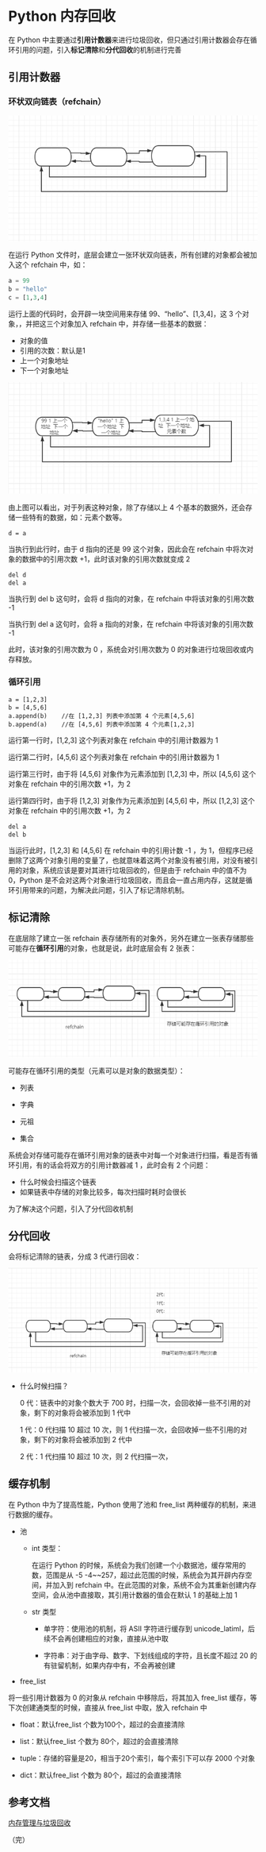 # Python 内存回收

在 Python 中主要通过**引用计数器**来进行垃圾回收，但只通过引用计数器会存在循环引用的问题，引入**标记清除**和**分代回收**的机制进行完善

##  引用计数器

### 环状双向链表（refchain）

![refchain](../images/refchain1.png)

在运行 Python 文件时，底层会建立一张环状双向链表，所有创建的对象都会被加入这个 refchain 中，如：

```python
a = 99
b = "hello"
c = [1,3,4]
```

运行上面的代码时，会开辟一块空间用来存储 99、“hello”、[1,3,4]，这 3 个对象，，并把这三个对象加入 refchain 中，并存储一些基本的数据：

+ 对象的值
+ 引用的次数：默认是1
+ 上一个对象地址
+ 下一个对象地址

![refchain](../images/refchain.png)

由上图可以看出，对于列表这种对象，除了存储以上 4 个基本的数据外，还会存储一些特有的数据，如：元素个数等。

```
d = a
```

当执行到此行时，由于 d 指向的还是 99 这个对象，因此会在 refchain 中将次对象的数据中的引用次数 +1，此时该对象的引用次数就变成 2 

```
del d
del a
```

当执行到 del b 这句时，会将 d 指向的对象，在 refchain 中将该对象的引用次数 -1 

当执行到 del a 这句时，会将 a 指向的对象，在 refchain 中将该对象的引用次数 -1 

此时，该对象的引用次数为 0 ，系统会对引用次数为 0 的对象进行垃圾回收或内存释放。

### 循环引用

```
a = [1,2,3]
b = [4,5,6]
a.append(b)    //在 [1,2,3] 列表中添加第 4 个元素[4,5,6]
b.append(a)    //在 [4,5,6] 列表中添加第 4 个元素[1,2,3]

```

运行第一行时，[1,2,3] 这个列表对象在 refchain 中的引用计数器为 1

运行第二行时，[4,5,6] 这个列表对象在 refchain 中的引用计数器为 1

运行第三行时，由于将 [4,5,6] 对象作为元素添加到 [1,2,3] 中，所以 [4,5,6] 这个对象在 refchain 中的引用次数 +1，为 2

运行第四行时，由于将 [1,2,3] 对象作为元素添加到 [4,5,6] 中，所以 [1,2,3] 这个对象在 refchain 中的引用次数 +1，为 2

```
del a 
del b
```

当运行此时，[1,2,3] 和 [4,5,6] 在 refchain 中的引用计数 -1 ，为 1，但程序已经删除了这两个对象引用的变量了，也就意味着这两个对象没有被引用，对没有被引用的对象，系统应该是要对其进行垃圾回收的，但是由于 refchain 中的值不为 0，Python 是不会对这两个对象进行垃圾回收，而且会一直占用内存，这就是循环引用带来的问题，为解决此问题，引入了标记清除机制。

## 标记清除

在底层除了建立一张 refchain 表存储所有的对象外，另外在建立一张表存储那些可能存在**循环引用**的对象，也就是说，此时底层会有 2 张表：

![mark](../images/mark.png)

可能存在循环引用的类型（元素可以是对象的数据类型）：

+ 列表

+ 字典
+ 元祖
+ 集合

系统会对存储可能存在循环引用对象的链表中对每一个对象进行扫描，看是否有循环引用，有的话会将双方的引用计数器减 1 ，此时会有 2 个问题：

+ 什么时候会扫描这个链表
+ 如果链表中存储的对象比较多，每次扫描时耗时会很长

为了解决这个问题，引入了分代回收机制

## 分代回收

会将标记清除的链表，分成 3 代进行回收：

![fendai](../images/fendai.png)

+ 什么时候扫描？

  0 代：链表中的对象个数大于 700 时，扫描一次，会回收掉一些不引用的对象，剩下的对象将会被添加到 1 代中

  1 代：0 代扫描 10 超过 10 次，则 1 代扫描一次，会回收掉一些不引用的对象，剩下的对象将会被添加到 2 代中

  2 代：1 代扫描 10 超过 10 次，则 2 代扫描一次，

  

## 缓存机制

在 Python 中为了提高性能，Python 使用了池和 free_list 两种缓存的机制，来进行数据的缓存。

+ 池

  + int 类型：

    在运行 Python 的时候，系统会为我们创建一个小数据池，缓存常用的数，范围是从 -5 -4~~257，超过此范围的时候，系统会为其开辟内存空间，并加入到 refchain 中。在此范围的对象，系统不会为其重新创建内存空间，会从池中直接取，其引用计数器的值会在默认 1 的基础上加 1

  + str 类型

    + 单字符：使用池的机制，将 ASII 字符进行缓存到 unicode_latiml，后续不会再创建相应的对象，直接从池中取

    + 字符串：对于由字母、数字、下划线组成的字符，且长度不超过 20 的有驻留机制，如果内存中有，不会再被创建

+ free_list

将一些引用计数器为 0 的对象从 refchain 中移除后，将其加入 free_list 缓存，等下次创建通类型的时候，直接从 free_list 中取，放入 refchain 中

  + float：默认free_list 个数为100个，超过的会直接清除

  + list：默认free_list 个数为 80个，超过的会直接清除

  + tuple：存储的容量是20，相当于20个索引，每个索引下可以存 2000 个对象

  + dict：默认free_list 个数为 80个，超过的会直接清除


## 参考文档

[内存管理与垃圾回收](https://www.bilibili.com/video/BV1F54114761?p=1)

（完）